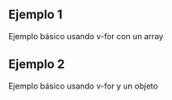 
## Ejemplo 1 
Ejemplo básico usando v-for con un array 

## Ejemplo 2 
Ejemplo básico usando v-for y un objeto


